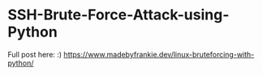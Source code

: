 # SSH-Brute-Force-Attack-using-Python

Full post here: :)
https://www.madebyfrankie.dev/linux-bruteforcing-with-python/
